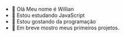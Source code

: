 - 👋 Olá Meu nome é Willian 
- 👀 Estou estudando JavaScript 
- 🌱 Estou gostando da programação 
- 💞️ Em breve mostro meus primeiros projetos.

